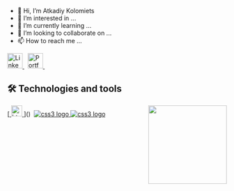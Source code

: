- 👋 Hi, I’m Atkadiy Kolomiets
- 👀 I’m interested in ...
- 🌱 I’m currently learning ...
- 💞️ I’m looking to collaborate on ...
- 📫 How to reach me ...

<!-- <span>
<img src="https://api.visitorbadge.io/api/VisitorHit?user=Ar1kol&repo=github-visitors-badge&countColor=blueviolet" alt="visitors" title="visitors" height="25" />
&nbsp; -->

<a href="https://www.linkedin.com/in/arkadiy-kolomiets" target="_blank">
<img src="https://img.shields.io/badge/LinkedIn-282C34?logo=linkedin&logoColor=0077B5" alt="LinkedIn logo" title="LinkedIn" margin="100px" height="35" />
</a>
&nbsp;
<a href="https://ana-levit-portfolio-ts.web.app" target="_blank">
<img src="https://img.shields.io/badge/-My%20Portfolio-%23282C34?logo=angelList&logoColor=orange" alt="Portfolio logo" title="Portfolio" height="35"/>
</a>
&nbsp;
  </span>
  
## 🛠  Technologies and tools
<a href="https://github.com/Ar1kol">
<img height="180em" src="https://github-readme-stats.vercel.app/api/top-langs/?username=Ar1kol&layout=compact&langs_count=7&theme=dracula" align="right"/>
[<a href="https://www.w3schools.com/css/" target="_blank" rel="noreferrer"> <img src="https://img.shields.io/badge/HTML5-E34F26?style=for-the-badge&logo=html5&logoColor=white" alt="html5 logo" height="25"/> </a>]()&nbsp;
<a href="https://www.w3schools.com/css/" target="_blank" rel="noreferrer"> <img src="https://img.shields.io/badge/css-1572B6?style=for-the-badge&logo=css3&logoColor=white" alt="css3 logo"/> </a>
<a href="https://www.javascript.com/" target="_blank" rel="noreferrer"> <img src="https://img.shields.io/badge/javascript-F7DF1E?style=for-the-badge&logo=javascript&logoColor=white" alt="css3 logo"/> </a>

<!-- [![HTML][HTML5]][HTML5-url]
[![CSS][CSS3]][CSS-url]
[![Bootstrap][Bootstrap.com]][Bootstrap-url]
[![JS][JavaScript]][JS-url]
[![React][React.js]][React-url]
[![Redux][Redux.js.org]][Redux-url]
[![Python][Python.org]][Python-url]
[![Django][Django.com]][Django-url]
[![SQLite][SQLite.org]][SQLite-url] -->


  
  
  

  
  
  
  
  
  
[React.js]: https://img.shields.io/badge/React-20232A?style=for-the-badge&logo=react&logoColor=61DAFB
[React-url]: https://reactjs.org/

[Bootstrap.com]: https://img.shields.io/badge/Bootstrap-563D7C?style=for-the-badge&logo=bootstrap&logoColor=white
[Bootstrap-url]: https://getbootstrap.com

[HTML5]: https://img.shields.io/badge/HTML5-E34F26?style=for-the-badge&logo=html5&logoColor=white
[HTML5-url]: https://wikipedia.org/wiki/HTML

[Django.com]: https://img.shields.io/badge/django-092E20?style=for-the-badge&logo=django&logoColor=white
[Django-url]: https://www.djangoproject.com/

[Redux.js.org]: https://img.shields.io/badge/redux-764ABC?style=for-the-badge&logo=redux&logoColor=white
[Redux-url]: https://redux.js.org/

[CSS3]: https://img.shields.io/badge/css-1572B6?style=for-the-badge&logo=css3&logoColor=white
[CSS-url]: https://ru.wikipedia.org/wiki/CSS

[Python.org]: https://img.shields.io/badge/python-3776AB?style=for-the-badge&logo=python&logoColor=white
[Python-url]: https://www.python.org/

[JavaScript]: https://img.shields.io/badge/javascript-F7DF1E?style=for-the-badge&logo=javascript&logoColor=white
[JS-url]: https://wikipedia.org/wiki/JavaScript

[SQLite.org]: https://img.shields.io/badge/sqlite-003B57?style=for-the-badge&logo=sqlite&logoColor=white
[SQLite-url]: https://www.sqlite.org/index.html
